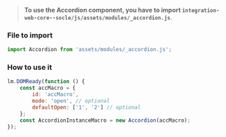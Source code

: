 > **To use the Accordion component, you have to import `integration-web-core--socle/js/assets/modules/_accordion.js`**. <br >

### File to import

```js
import Accordion from 'assets/modules/_accordion.js';
```

### How to use it

```js
lm.DOMReady(function () {
    const accMacro = {
        id: 'accMacro',
        mode: 'open', // optional
        defaultOpen: ['1', '2'] // optional
    };
    const AccordionInstanceMacro = new Accordion(accMacro);
});
```
